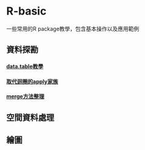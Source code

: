 # R-basic
一些常用的R package教學，包含基本操作以及應用範例

## 資料探勘
#### [data.table教學](https://kemushi54.github.io/R-basic/data_table.html)
#### [取代迴圈的apply家族](https://kemushi54.github.io/R-basic/apply_family.html)
#### [merge方法整理](https://kemushi54.github.io/R-basic/merge.html)

## 空間資料處理

## 繪圖
